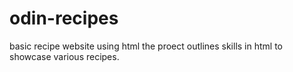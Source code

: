# odin-recipes
basic recipe website using html
the proect outlines skills in html to showcase various recipes.
